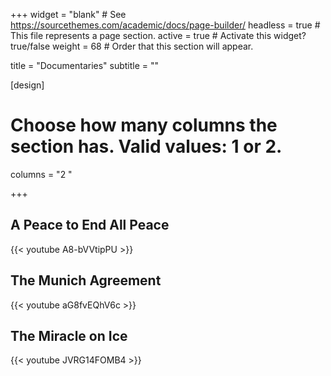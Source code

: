 +++
widget = "blank"  # See https://sourcethemes.com/academic/docs/page-builder/
headless = true  # This file represents a page section.
active = true  # Activate this widget? true/false
weight = 68  # Order that this section will appear.

title = "Documentaries"
subtitle = ""

[design]
  # Choose how many columns the section has. Valid values: 1 or 2.
  columns = "2  "

+++

## A Peace to End All Peace
{{< youtube A8-bVVtipPU >}}

## The Munich Agreement
{{< youtube aG8fvEQhV6c >}}

## The Miracle on Ice
{{< youtube JVRG14FOMB4 >}}
